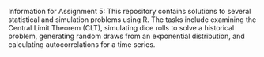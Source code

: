Information for Assignment 5:
This repository contains solutions to several statistical and simulation problems using R. The tasks include examining the Central Limit Theorem (CLT), simulating dice rolls to solve a historical problem, generating random draws from an exponential distribution, and calculating autocorrelations for a time series.
